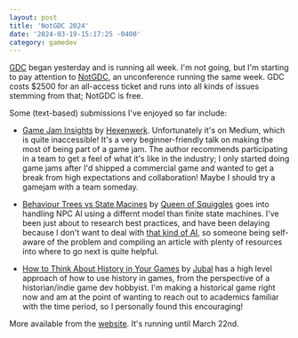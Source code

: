 ```yaml
---
layout: post
title: 'NotGDC 2024'
date: '2024-03-19-15:17:25 -0400'
category: gamedev
---
```


[GDC](https://gdconf.com/) began yesterday and is running all week. I'm not going, but I'm starting to pay attention to [NotGDC](https://notgdc.io/), an unconference running the same week. GDC costs $2500 for an all-access ticket and runs into all kinds of issues stemming from that; NotGDC is free.

Some (text-based) submissions I've enjoyed so far include:

- [Game Jam Insights](https://medium.com/@hexenwerk/game-jam-insights-7386af975116) by [Hexenwerk](https://www.hexenwerk.dev/). Unfortunately it's on Medium, which is quite inaccessible! It's a very beginner-friendly talk on making the most of being part of a game jam. The author recommends participating in a team to get a feel of what it's like in the industry; I only started doing game jams after I'd shipped a commercial game and wanted to get a break from high expectations and collaboration! Maybe I should try a gamejam with a team someday.

- [Behaviour Trees vs State Macines](https://queenofsquiggles.github.io/guides/fsm-vs-bt/) by [Queen of Squiggles](https://blobfox.coffee/@queenofsquiggles) goes into handling NPC AI using a differnt model than finite state machines. I've been just about to research best practices, and have been delaying because I don't want to deal with [that kind of AI](https://illusion.baldurbjarnason.com/), so someone being self-aware of the problem and compiling an article with plenty of resources into where to go next is quite helpful.

- [How to Think About History in Your Games](https://exilian.co.uk/forum/index.php?topic=6845.msg154214#msg154214) by [Jubal](https://hcommons.org/members/jubalbarca/) has a high level approach of how to use history in games, from the perspective of a historian/indie game dev hobbyist. I'm making a historical game right now and am at the point of wanting to reach out to academics familiar with the time period, so I personally found this encouraging!

More available from the [website](https://notgdc.io/). It's running until March 22nd.
